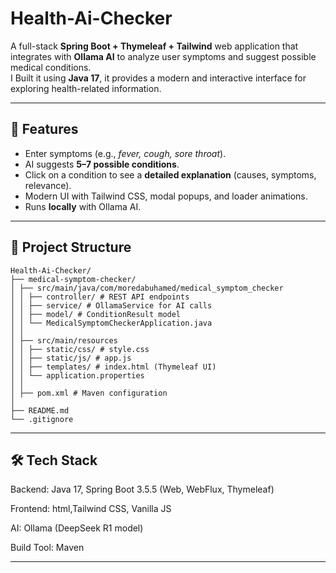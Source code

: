# Health-Ai-Checker

A full-stack **Spring Boot + Thymeleaf + Tailwind** web application that integrates with **Ollama AI** to analyze user symptoms and suggest possible medical conditions.  
I Built it using **Java 17**, it provides a modern and interactive interface for exploring health-related information.

---

## 🚀 Features
- Enter symptoms (e.g., *fever, cough, sore throat*).
- AI suggests **5–7 possible conditions**.
- Click on a condition to see a **detailed explanation** (causes, symptoms, relevance).
- Modern UI with Tailwind CSS, modal popups, and loader animations.
- Runs **locally** with Ollama AI.

---

## 📂 Project Structure
```
Health-Ai-Checker/
├── medical-symptom-checker/
│ ├── src/main/java/com/moredabuhamed/medical_symptom_checker
│ │ ├── controller/ # REST API endpoints
│ │ ├── service/ # OllamaService for AI calls
│ │ ├── model/ # ConditionResult model
│ │ └── MedicalSymptomCheckerApplication.java
│ │
│ ├── src/main/resources
│ │ ├── static/css/ # style.css
│ │ ├── static/js/ # app.js
│ │ ├── templates/ # index.html (Thymeleaf UI)
│ │ └── application.properties
│ │
│ ├── pom.xml # Maven configuration
│
├── README.md
└── .gitignore
```
---
## 🛠 Tech Stack

Backend: Java 17, Spring Boot 3.5.5 (Web, WebFlux, Thymeleaf)

Frontend: html,Tailwind CSS, Vanilla JS

AI: Ollama (DeepSeek R1 model)

Build Tool: Maven

---
